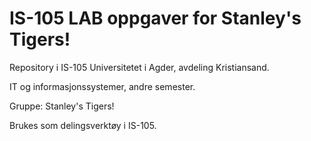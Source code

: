 # IS-105 LAB oppgaver for Stanley's Tigers!
Repository i IS-105
Universitetet i Agder, avdeling Kristiansand.

IT og informasjonssystemer, andre semester.

Gruppe: Stanley's Tigers!

Brukes som delingsverktøy i IS-105.
